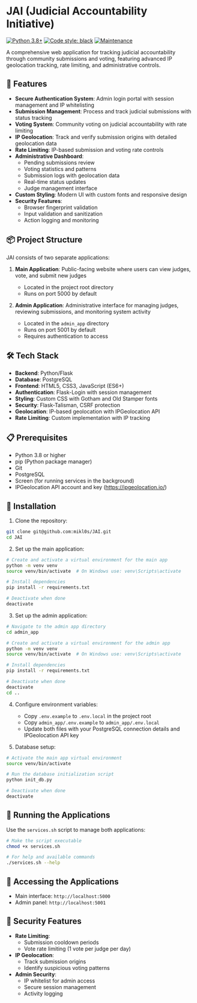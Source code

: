 # JAI (Judicial Accountability Initiative)

[![Python 3.8+](https://img.shields.io/badge/python-3.8+-blue.svg)](https://www.python.org/downloads/)
[![Code style: black](https://img.shields.io/badge/code%20style-black-000000.svg)](https://github.com/psf/black)
[![Maintenance](https://img.shields.io/badge/Maintained%3F-yes-green.svg)](https://github.com/mikl0s/JAI/graphs/commit-activity)

A comprehensive web application for tracking judicial accountability through community submissions and voting, featuring advanced IP geolocation tracking, rate limiting, and administrative controls.

## 🚀 Features

- **Secure Authentication System**: Admin login portal with session management and IP whitelisting
- **Submission Management**: Process and track judicial submissions with status tracking
- **Voting System**: Community voting on judicial accountability with rate limiting
- **IP Geolocation**: Track and verify submission origins with detailed geolocation data
- **Rate Limiting**: IP-based submission and voting rate controls
- **Administrative Dashboard**:
  - Pending submissions review
  - Voting statistics and patterns
  - Submission logs with geolocation data
  - Real-time status updates
  - Judge management interface
- **Custom Styling**: Modern UI with custom fonts and responsive design
- **Security Features**:
  - Browser fingerprint validation
  - Input validation and sanitization
  - Action logging and monitoring

## 📦 Project Structure

JAI consists of two separate applications:

1. **Main Application**: Public-facing website where users can view judges, vote, and submit new judges
   - Located in the project root directory
   - Runs on port 5000 by default

2. **Admin Application**: Administrative interface for managing judges, reviewing submissions, and monitoring system activity
   - Located in the `admin_app` directory
   - Runs on port 5001 by default
   - Requires authentication to access

## 🛠️ Tech Stack

- **Backend**: Python/Flask
- **Database**: PostgreSQL
- **Frontend**: HTML5, CSS3, JavaScript (ES6+)
- **Authentication**: Flask-Login with session management
- **Styling**: Custom CSS with Gotham and Old Stamper fonts
- **Security**: Flask-Talisman, CSRF protection
- **Geolocation**: IP-based geolocation with IPGeolocation API
- **Rate Limiting**: Custom implementation with IP tracking

## 📋 Prerequisites

- Python 3.8 or higher
- pip (Python package manager)
- Git
- PostgreSQL
- Screen (for running services in the background)
- IPGeolocation API account and key (https://ipgeolocation.io/)

## 🔧 Installation

1. Clone the repository:
```bash
git clone git@github.com:mikl0s/JAI.git
cd JAI
```

2. Set up the main application:
```bash
# Create and activate a virtual environment for the main app
python -m venv venv
source venv/bin/activate  # On Windows use: venv\Scripts\activate

# Install dependencies
pip install -r requirements.txt

# Deactivate when done
deactivate
```

3. Set up the admin application:
```bash
# Navigate to the admin app directory
cd admin_app

# Create and activate a virtual environment for the admin app
python -m venv venv
source venv/bin/activate  # On Windows use: venv\Scripts\activate

# Install dependencies
pip install -r requirements.txt

# Deactivate when done
deactivate
cd ..
```

4. Configure environment variables:
   - Copy `.env.example` to `.env.local` in the project root
   - Copy `admin_app/.env.example` to `admin_app/.env.local`
   - Update both files with your PostgreSQL connection details and IPGeolocation API key

5. Database setup:
```bash
# Activate the main app virtual environment
source venv/bin/activate

# Run the database initialization script
python init_db.py

# Deactivate when done
deactivate
```

## 🚦 Running the Applications

Use the `services.sh` script to manage both applications:

```bash
# Make the script executable
chmod +x services.sh

# For help and available commands
./services.sh --help
```

## 📱 Accessing the Applications

- Main interface: `http://localhost:5000`
- Admin panel: `http://localhost:5001`

## 🔐 Security Features

- **Rate Limiting**:
  - Submission cooldown periods
  - Vote rate limiting (1 vote per judge per day)
- **IP Geolocation**:
  - Track submission origins
  - Identify suspicious voting patterns
- **Admin Security**:
  - IP whitelist for admin access
  - Secure session management
  - Activity logging